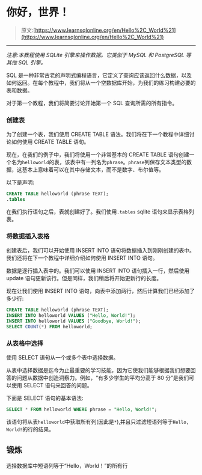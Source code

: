 # 你好，世界！

> 原文:[https://www.learnsqlonline.org/en/Hello%2C_World%21](https://www.learnsqlonline.org/en/Hello%2C_World%21)

* * *

*注意:本教程使用 SQLite 引擎来操作数据。它类似于 MySQL 和 PostgreSQL 等其他 SQL 引擎。*

SQL 是一种非常古老的声明式编程语言，它定义了查询应该返回什么数据，以及如何返回。在每个教程中，我们将从一个空数据库开始，为我们的练习构建必要的表和数据。

对于第一个教程，我们将简要讨论开始第一个 SQL 查询所需的所有指令。

### 创建表

为了创建一个表，我们使用 CREATE TABLE 语法。我们将在下一个教程中详细讨论如何使用 CREATE TABLE 语句。

现在，在我们的例子中，我们将使用一个非常基本的 CREATE TABLE 语句创建一个名为`helloworld`的表，该表中有一列名为`phrase`。`phrase`列保存文本类型的数据，这基本上意味着可以在其中存储文本，而不是数字、布尔值等。

以下是声明:

```sql
CREATE TABLE helloworld (phrase TEXT);
.tables 
```

在我们执行语句之后，表就创建好了。我们使用`.tables` sqlite 语句来显示表格列表。

### 将数据插入表格

创建表后，我们可以开始使用 INSERT INTO 语句将数据插入到刚刚创建的表中。我们还将在下一个教程中详细介绍如何使用 INSERT INTO 语句。

数据是逐行插入表中的。我们可以使用 INSERT INTO 语句插入一行，然后使用 update 语句更新该行。但是同样，我们稍后将开始更新行的长度。

现在让我们使用 INSERT INTO 语句，向表中添加两行，然后计算我们已经添加了多少行:

```sql
CREATE TABLE helloworld (phrase TEXT);
INSERT INTO helloworld VALUES ("Hello, World!");
INSERT INTO helloworld VALUES ("Goodbye, World!");
SELECT COUNT(*) FROM helloworld; 
```

### 从表格中选择

使用 SELECT 语句从一个或多个表中选择数据。

从表中选择数据是迄今为止最重要的学习技能，因为它使我们能够根据我们想要回答的问题从数据中创造洞察力。例如，“有多少学生的平均分高于 80 分”是我们可以使用 SELECT 语句来回答的问题。

下面是 SELECT 语句的基本语法:

```sql
SELECT * FROM helloworld WHERE phrase = "Hello, World!"; 
```

该语句将从表`helloworld`中获取所有列(因此是`*`),并且只过滤短语列等于`Hello, World!`的行的结果。

## 锻炼

选择数据库中短语列等于“Hello，World！”的所有行